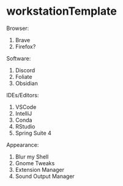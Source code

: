 # workstationTemplate

Browser:
1. Brave
2. Firefox?

Software:
1. Discord
2. Foliate
3. Obsidian

IDEs/Editors:
1. VSCode
2. IntelliJ
3. Conda
4. RStudio
5. Spring Suite 4

Appearance:
1. Blur my Shell
2. Gnome Tweaks
3. Extension Manager
4. Sound Output Manager
